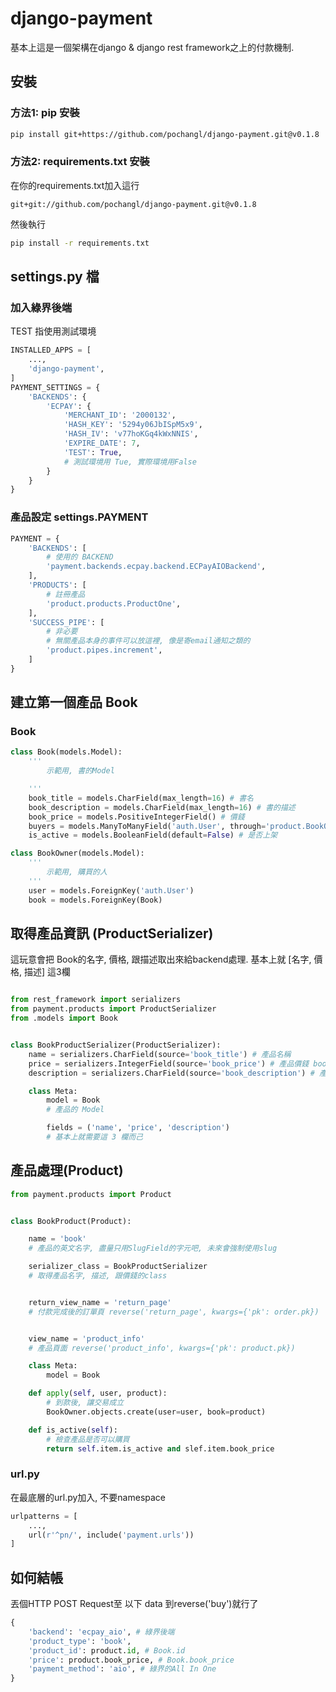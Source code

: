 # django-payment
基本上這是一個架構在django & django rest framework之上的付款機制.


## 安裝
### 方法1: pip 安裝
```bash
pip install git+https://github.com/pochangl/django-payment.git@v0.1.8
```

### 方法2: requirements.txt 安裝

在你的requirements.txt加入這行

```
git+git://github.com/pochangl/django-payment.git@v0.1.8
```

然後執行

```bash
pip install -r requirements.txt
```


## settings.py 檔

### 加入綠界後端


TEST 指使用測試環境
```python
INSTALLED_APPS = [
    ...,
    'django-payment',
]
PAYMENT_SETTINGS = {
    'BACKENDS': {
        'ECPAY': {
            'MERCHANT_ID': '2000132',
            'HASH_KEY': '5294y06JbISpM5x9',
            'HASH_IV': 'v77hoKGq4kWxNNIS',
            'EXPIRE_DATE': 7,
            'TEST': True,
            # 測試環境用 Tue, 實際環境用False
        }
    }
}
```


### 產品設定 settings.PAYMENT

```python
PAYMENT = {
    'BACKENDS': [
        # 使用的 BACKEND
        'payment.backends.ecpay.backend.ECPayAIOBackend',
    ],
    'PRODUCTS': [
        # 註冊產品
        'product.products.ProductOne',
    ],
    'SUCCESS_PIPE': [
        # 非必要
        # 無關產品本身的事件可以放這裡, 像是寄email通知之類的
        'product.pipes.increment',
    ]
}
```

## 建立第一個產品 Book

### Book

```python
class Book(models.Model):
    '''
        示範用, 書的Model

    '''
    book_title = models.CharField(max_length=16) # 書名
    book_description = models.CharField(max_length=16) # 書的描述
    book_price = models.PositiveIntegerField() # 價錢
    buyers = models.ManyToManyField('auth.User', through='product.BookOwner') # 購買者, 連結到下面的BookOwner
    is_active = models.BooleanField(default=False) # 是否上架

class BookOwner(models.Model):
    '''
        示範用, 購買的人
    '''
    user = models.ForeignKey('auth.User')
    book = models.ForeignKey(Book)

```


## 取得產品資訊 (ProductSerializer)

這玩意會把 Book的名字, 價格, 跟描述取出來給backend處理.
基本上就 [名字, 價格, 描述] 這3欄

```python

from rest_framework import serializers
from payment.products import ProductSerializer
from .models import Book


class BookProductSerializer(ProductSerializer):
    name = serializers.CharField(source='book_title') # 產品名稱
    price = serializers.IntegerField(source='book_price') # 產品價錢 book.book_price
    description = serializers.CharField(source='book_description') # 產品描述 book.book_description

    class Meta:
        model = Book
        # 產品的 Model

        fields = ('name', 'price', 'description')
        # 基本上就需要這 3 欄而己

```


## 產品處理(Product)

```python
from payment.products import Product


class BookProduct(Product):

    name = 'book'
    # 產品的英文名字, 盡量只用SlugField的字元吧, 未來會強制使用slug

    serializer_class = BookProductSerializer
    # 取得產品名字, 描述, 跟價錢的class


    return_view_name = 'return_page'
    # 付款完成後的訂單頁 reverse('return_page', kwargs={'pk': order.pk})


    view_name = 'product_info'
    # 產品頁面 reverse('product_info', kwargs={'pk': product.pk})

    class Meta:
        model = Book

    def apply(self, user, product):
        # 到款後, 讓交易成立
        BookOwner.objects.create(user=user, book=product)

    def is_active(self):
        # 檢查產品是否可以購買
        return self.item.is_active and slef.item.book_price

```

### url.py

在最底層的url.py加入, 不要namespace

```python
urlpatterns = [
    ...,
    url(r'^pn/', include('payment.urls'))
]
```


## 如何結帳
丟個HTTP POST Request至 以下 data 到reverse('buy')就行了

```python
{
    'backend': 'ecpay_aio', # 綠界後端
    'product_type': 'book',
    'product_id': product.id, # Book.id
    'price': product.book_price, # Book.book_price
    'payment_method': 'aio', # 綠界的All In One
}
```
